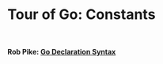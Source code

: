 # Tour of Go: Constants

</br>

**Rob Pike: [Go Declaration Syntax](https://blog.golang.org/declaration-syntax)**